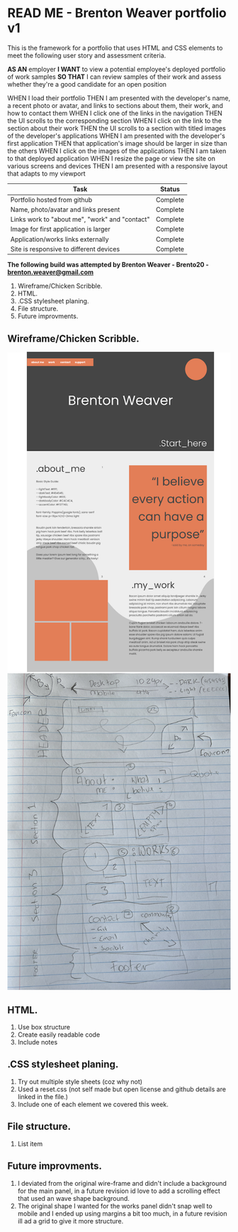 # READ ME - Brenton Weaver portfolio v1

This is the framework for a portfolio that uses HTML and CSS elements to meet the following user story and assessment criteria.

**AS AN** employer
**I WANT** to view a potential employee's deployed portfolio of work samples
**SO THAT** I can review samples of their work and assess whether they're a good candidate for an open position

WHEN I load their portfolio
THEN I am presented with the developer's name, a recent photo or avatar, and links to sections about them, their work, and how to contact them
WHEN I click one of the links in the navigation
THEN the UI scrolls to the corresponding section
WHEN I click on the link to the section about their work
THEN the UI scrolls to a section with titled images of the developer's applications
WHEN I am presented with the developer's first application
THEN that application's image should be larger in size than the others
WHEN I click on the images of the applications
THEN I am taken to that deployed application
WHEN I resize the page or view the site on various screens and devices
THEN I am presented with a responsive layout that adapts to my viewport

| Task | Status |
|--|--|
| Portfolio hosted from github | Complete |
| Name, photo/avatar and links present | Complete |
| Links work to "about me", "work" and "contact"   | Complete |
| Image for first application is larger | Complete |
| Application/works links externally | Complete |
| Site is responsive to different devices | Complete |



**The following build was attempted by Brenton Weaver - Brento20 - brenton.weaver@gmail.com**


 1. Wireframe/Chicken Scribble.
 2. HTML.
 3. .CSS stylesheet planing.
 4. File structure.
 5. Future improvments.

## Wireframe/Chicken Scribble.
![wireframe](assets/readme/inital_wireframe.png)
![drawing](./assets/readme/inital_chickenscribble.png)

## HTML.

 1. Use box structure
 2. Create easily readable code
 3. Include notes 

## .CSS stylesheet planing.

 1. Try out multiple style sheets (coz why not)
 2. Used a reset.css (not self made but open license and github details are linked in the file.)
 3. Include one of each element we covered this week.

## File structure.

 1. List item

## Future improvments.

1. I deviated from the original wire-frame and didn't include a background for the main panel, in a future revision id love to add a scrolling effect that used an wave shape background.
2. The original shape I wanted for the works panel didn't snap well to mobile and I ended up using margins a bit too much, in a future revision ill ad a grid to give it more structure.